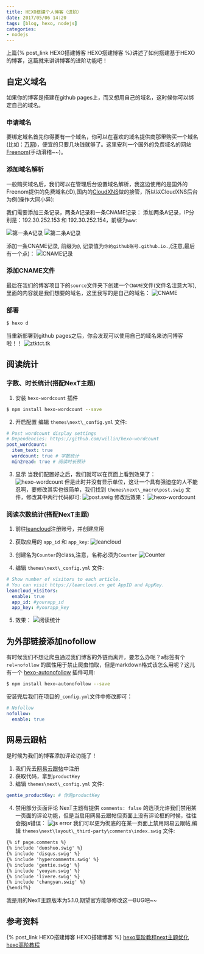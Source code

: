 ```yaml
---
title: HEXO搭建个人博客（进阶）
date: 2017/05/06 14:20
tags: [blog, hexo, nodejs]
categories:
- nodejs
---
```

上篇{% post_link HEXO搭建博客 HEXO搭建博客 %}讲述了如何搭建基于HEXO的博客，这篇就来讲讲博客的进阶功能吧！
<!-- more -->

## 自定义域名
如果你的博客是搭建在github pages上，而又想用自己的域名，这时候你可以绑定自己的域名。

### 申请域名
要绑定域名首先你得要有一个域名，你可以在喜欢的域名提供商那里购买一个域名(比如：[万网](https://wanwang.aliyun.com/))，便宜的只要几块钱就够了。这里安利一个国外的免费域名的网站[Freenom](https://my.freenom.com/clientarea.php)(手动滑稽~~)。

### 添加域名解析
一般购买域名后，我们可以在管理后台设置域名解析，我这边使用的是国外的Freenom提供的免费域名(:D),国内的[CloudXNS](https://www.cloudxns.net)做的接管，所以以CloudXNS后台为例(操作大同小异):

我们需要添加三条记录，两条A记录和一条CNAME记录：
添加两条A记录，IP分别是：192.30.252.153 和 192.30.252.154，前缀为`www`:

![第一条A记录](/images/hexo博客搭建/1494054258.jpg)
![第二条A记录](/images/hexo博客搭建/1494054280.jpg)

添加一条CNAME记录, 前缀为`@`, 记录值为`你的github账号.github.io.`,(注意,最后有一个点)：
![CNAME记录](/images/hexo博客搭建/1494054305.jpg)

### 添加CNAME文件
最后在我们的博客项目下的`source`文件夹下创建一个`CNAME`文件(文件名注意大写),里面的内容就是我们想要的域名，这里我写的是自己的域名：
![CNAME](/images/hexo博客搭建/1494054866.jpg)

### 部署
```bash
$ hexo d
```
当重新部署到github pages之后，你会发现可以使用自己的域名来访问博客啦！！
![ztktct.tk](/images/hexo博客搭建/1494055375.jpg)

## 阅读统计
### 字数、时长统计(搭配NexT主题)
1. 安装 `hexo-wordcount` 插件
```bash
$ npm install hexo-wordcount --save
```
2. 开启配置
编辑 `themes\next\_config.yml` 文件:
```yml
# Post wordcount display settings
# Dependencies: https://github.com/willin/hexo-wordcount
post_wordcount:
  item_text: true
  wordcount: true # 字数统计
  min2read: true # 阅读时长预计
```
3. 显示
当我们配置好之后，我们就可以在页面上看到效果了：
![hexo-wordcount](/images/hexo博客搭建/1494056139.jpg)
但是此时并没有显示单位，这让一个具有强迫症的人不能忍啊，要修改其实也很简单，我们找到 `themes\next\_macro\post.swig` 文件，修改其中两行代码即可:
![post.swig](/images/hexo博客搭建/1494057471.jpg)
修改后效果：
![hexo-wordcount](/images/hexo博客搭建/1494057495.jpg)

### 阅读次数统计(搭配NexT主题)
1. 前往[leancloud](https://leancloud.cn)注册账号，并创建应用

2. 获取应用的 `app_id` 和 `app_key`:
![leancloud](/images/hexo博客搭建/1494058351.jpg)

3. 创建名为`Counter`的class,注意，名称必须为`Counter`
![Counter](/images/hexo博客搭建/1494058727.jpg)

4. 编辑 `themes\next\_config.yml` 文件:
```yml
# Show number of visitors to each article.
# You can visit https://leancloud.cn get AppID and AppKey.
leancloud_visitors:
  enable: true
  app_id: #yourapp_id
  app_key: #yourapp_key
```

5. 效果：
![阅读统计](/images/hexo博客搭建/1494058898.jpg)

## 为外部链接添加nofollow
有时候我们不想让爬虫通过我们博客的外链而离开，要怎么办呢？a标签有个 `rel=nofollow` 的属性用于禁止爬虫怕取，但是markdown格式该怎么用呢？这儿有一个 [hexo-autonofollow](https://github.com/liuzc/hexo-autonofollow) 插件可用:
```bash
$ npm install hexo-autonofollow --save
```
安装完后我们在项目的`_config.yml`文件中修改即可：
```yml
# Nofollow
nofollow:
  enable: true
```

## 网易云跟帖
是时候为我们的博客添加评论功能了！
1. 我们先去[网易云跟帖](https://manage.gentie.163.com/)中注册
2. 获取代码，拿到`productKey`
3. 编辑 `themes\next\_config.yml` 文件:
```yml
gentie_productKey: # 你的productKey
```
4. 禁用部分页面评论
NexT主题有提供 `comments: false` 的选项允许我们禁用某一页面的评论功能，但是当启用网易云跟帖但页面上没有评论框的时候，往往会报js错误：
![js error](/images/hexo博客搭建/1494066776.jpg)
我们可以更为彻底的在某一页面上禁用网易云跟帖,编辑 `themes\next\layout\_third-party\comments\index.swig` 文件:
```html
{% if page.comments %}
{% include 'duoshuo.swig' %}
{% include 'disqus.swig' %}
{% include 'hypercomments.swig' %}
{% include 'gentie.swig' %}
{% include 'youyan.swig' %}
{% include 'livere.swig' %}
{% include 'changyan.swig' %}
{%endif%}
```
我是用的NexT主题版本为5.1.0,期望官方能够修改这一BUG吧~~

## 参考资料
{% post_link HEXO搭建博客 HEXO搭建博客 %}
[hexo高阶教程next主题优化](http://cherryblog.site/Hexo-high-level-tutorialcloudmusic,bg-customthemes-statistical.html)
[hexo高阶教程](https://juejin.im/post/590b451a0ce46300588c43a0)
